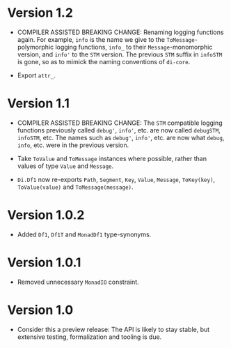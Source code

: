# Version 1.2

* COMPILER ASSISTED BREAKING CHANGE: Renaming logging functions again.
  For example, `info` is the name we give to the `ToMessage`-polymorphic
  logging functions, `info_` to their `Message`-monomorphic version, and
  `info'` to the `STM` version. The previous `STM` suffix in `infoSTM`
  is gone, so as to mimick the naming conventions of `di-core`.

* Export `attr_`.

# Version 1.1

* COMPILER ASSISTED BREAKING CHANGE: The `STM` compatible logging functions
  previously called `debug'`, `info'`, etc. are now called `debugSTM`,
  `infoSTM`, etc. The names such as `debug'`, `info'`, etc. are now what `debug`,
  `info`, etc. were in the previous version.

* Take `ToValue` and `ToMessage` instances where possible, rather than values of
  type `Value` and `Message`.

* `Di.Df1` now re-exports `Path`, `Segment`, `Key`, `Value`, `Message`,
  `ToKey(key)`, `ToValue(value)` and `ToMessage(message)`.


# Version 1.0.2

* Added `Df1`, `Df1T` and `MonadDf1` type-synonyms.


# Version 1.0.1

* Removed unnecessary `MonadIO` constraint.


# Version 1.0

* Consider this a preview release: The API is likely to stay stable, but
  extensive testing, formalization and tooling is due.

